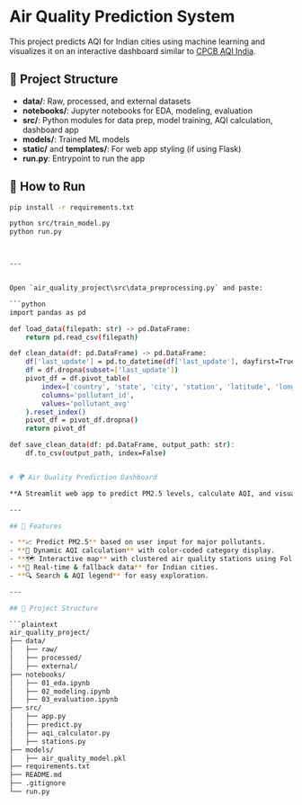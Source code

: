 # Air Quality Prediction System

This project predicts AQI for Indian cities using machine learning and visualizes it on an interactive dashboard similar to [CPCB AQI India](https://airquality.cpcb.gov.in/AQI_India/).

## 📂 Project Structure

- **data/**: Raw, processed, and external datasets
- **notebooks/**: Jupyter notebooks for EDA, modeling, evaluation
- **src/**: Python modules for data prep, model training, AQI calculation, dashboard app
- **models/**: Trained ML models
- **static/** and **templates/**: For web app styling (if using Flask)
- **run.py**: Entrypoint to run the app

## 🚀 How to Run

```bash
pip install -r requirements.txt

python src/train_model.py
python run.py



---


Open `air_quality_project\src\data_preprocessing.py` and paste:

```python
import pandas as pd

def load_data(filepath: str) -> pd.DataFrame:
    return pd.read_csv(filepath)

def clean_data(df: pd.DataFrame) -> pd.DataFrame:
    df['last_update'] = pd.to_datetime(df['last_update'], dayfirst=True, errors='coerce')
    df = df.dropna(subset=['last_update'])
    pivot_df = df.pivot_table(
        index=['country', 'state', 'city', 'station', 'latitude', 'longitude', 'last_update'],
        columns='pollutant_id',
        values='pollutant_avg'
    ).reset_index()
    pivot_df = pivot_df.dropna()
    return pivot_df

def save_clean_data(df: pd.DataFrame, output_path: str):
    df.to_csv(output_path, index=False)


# 🌍 Air Quality Prediction Dashboard

**A Streamlit web app to predict PM2.5 levels, calculate AQI, and visualize real-time air quality across India.**

---

## 🚀 Features

- **📈 Predict PM2.5** based on user input for major pollutants.
- **🎨 Dynamic AQI calculation** with color-coded category display.
- **🗺️ Interactive map** with clustered air quality stations using Folium.
- **📍 Real-time & fallback data** for Indian cities.
- **🔍 Search & AQI legend** for easy exploration.

---

## 📂 Project Structure

```plaintext
air_quality_project/
├── data/
│   ├── raw/
│   ├── processed/
│   ├── external/
├── notebooks/
│   ├── 01_eda.ipynb
│   ├── 02_modeling.ipynb
│   ├── 03_evaluation.ipynb
├── src/
│   ├── app.py
│   ├── predict.py
│   ├── aqi_calculator.py
│   ├── stations.py
├── models/
│   ├── air_quality_model.pkl
├── requirements.txt
├── README.md
├── .gitignore
└── run.py
